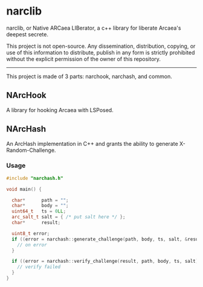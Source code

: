 # narclib

narclib, or Native ARCaea LIBerator, a c++ library for liberate Arcaea's deepest secrete.

This project is not open-source. 
Any dissemination, distribution, copying, or use of this information to distribute, publish in any form is strictly prohibited 
without the explicit permission of the owner of this repository.

---

This project is made of 3 parts: narchook, narchash, and common.

## NArcHook

A library for hooking Arcaea with LSPosed.

## NArcHash

An ArcHash implementation in C++ and grants the ability to generate X-Random-Challenge.

### Usage
```c++
#include "narchash.h"

void main() {

  char*      path = ""; 
  char*      body = ""; 
  uint64_t   ts = 0LL; 
  arc_salt_t salt = { /* put salt here */ }; 
  char*      result;

  uint8_t error;
  if ((error = narchash::generate_challenge(path, body, ts, salt, &result)) != GENERATE_SUCCESS) {
    // on error
  }

  if ((error = narchash::verify_challenge(result, path, body, ts, salt)) != VERIFY_NO_ERROR) {
    // verify failed
  }
}
```
